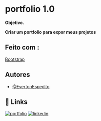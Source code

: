 

# portfolio 1.0

**Objetivo.**

**Criar um portfolio para expor meus projetos**

## Feito com  :

[Bootstrap](https://getbootstrap.com/)

## Autores

- [@EvertonEspedito](https://www.instagram.com/evertonespedito_/)




## 🔗 Links
[![portfolio](https://img.shields.io/badge/my_portfolio-000?style=for-the-badge&logo=ko-fi&logoColor=white)]()
[![linkedin](https://img.shields.io/badge/linkedin-0A66C2?style=for-the-badge&logo=linkedin&logoColor=white)](https://www.linkedin.com/in/everton-santos-3062071a3/)

